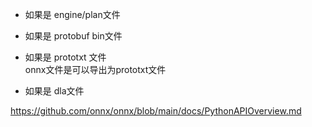 
+ 如果是 engine/plan文件 

+ 如果是 protobuf bin文件  

+ 如果是 prototxt 文件  
onnx文件是可以导出为prototxt文件  

+ 如果是 dla文件  



https://github.com/onnx/onnx/blob/main/docs/PythonAPIOverview.md   
